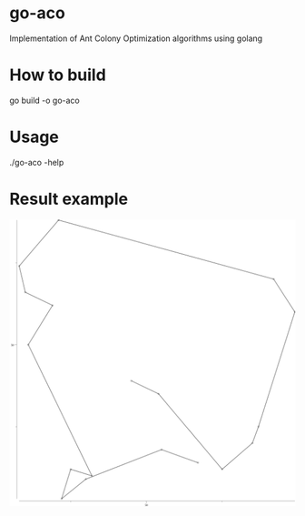 # go-aco

Implementation of Ant Colony Optimization algorithms using golang

# How to build

go build -o go-aco

# Usage

./go-aco -help

# Result example

![result](https://raw.githubusercontent.com/kwyt/go-aco/images/result.png "result")
